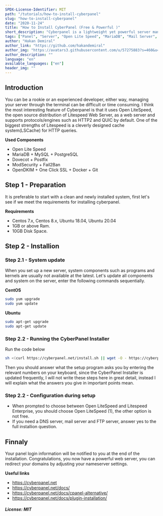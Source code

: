 ```yaml
---
SPDX-License-Identifier: MIT
path: "/tutorials/how-to-install-cyberpanel"
slug: "how-to-install-cyberpanel"
date: "2020-11-24"
title: "How to Install CyberPanel (Free & Powerful )"
short_description: "Cyberpanel is a lightweight yet powerful server management tool that gets its power from the Litespeed Web Server."
tags: ["Panel", "Server", "Open Lite Speed", "MariaDB", "Mail Server", "PHP"]
author: "Hakan Demiral"
author_link: "https://github.com/hakandemiral"
author_img: "https://avatars3.githubusercontent.com/u/57275883?s=460&u=eb5cd9252b563f06c4024dc6846b2db0a9b5b1f9"
author_description: ""
language: "en"
available_languages: ["en"]
header_img: ""
---
```


## Introduction
You can be a rookie or an experienced developer, either way, managing your server through the terminal can be difficult or time consuming.
I think the most interesting feature of Cyberpanel is that it uses Open LiteSpeed, the open source distribution of Litespeed Web Server, 
as a web server and supports protocols/engines such as HTTP2 and QUIC by default. One of the biggest strengths of Litespeed is a cleverly designed cache system(LSCache) for HTTP queries.

**Used Components**
+ Open Lite Speed
+ MariaDB + MySQL + PostgreSQL
+ Dovecot + Postfix
+ ModSecurity + Fail2Ban
+ OpenDKIM + One Click SSL + Docker + Git

## Step 1 - Preparation
It is preferable to start with a clean and newly installed system, first let's see if we meet the requirements for installing cyberpanel.

**Requirements**
+ Centos 7.x, Centos 8.x, Ubuntu 18.04, Ubuntu 20.04
+ 1GB or above Ram.
+ 10GB Disk Space.

## Step 2 - Installion
### Step 2.1 - System update
When you set up a new server, system components such as programs and kernels are usually not available at the latest. Let's update all components and system on the server, enter the following commands sequentially.

**CentOS**
```bash
sudo yum upgrade
sudo yum update
```

**Ubuntu**
```bash
sudo apt-get upgrade
sudo apt-get update
```

### Step 2.2 - Running the CyberPanel Installer
Run the code below
```bash
sh <(curl https://cyberpanel.net/install.sh || wget -O - https://cyberpanel.net/install.sh)
```

Then you should answer what the setup program asks you by entering the relevant numbers on your keyboard, since the CyberPanel Installer is updated frequently, I will not write these steps here in great detail, instead I will explain what the answers you give in important points mean.


### Step 2.2 - Configuration during setup
+ When prompted to choose between Open LiteSpeed and Litespeed Enterprise, you should choose Open LiteSpeed (1), the other option is not free.
+ If you need a DNS server, mail server and FTP server, answer yes to the full installion question.

## Finnaly
Your panel login information will be notified to you at the end of the installation. Congratulations, you now have a powerful web server, you can redirect your domains by adjusting your nameserver settings.

**Useful links**
+ https://cyberpanel.net
+ https://cyberpanel.net/docs/
+ https://cyberpanel.net/docs/cpanel-alternative/
+ https://cyberpanel.net/docs/plugin-installation/

##### License: MIT

<!--

Contributor's Certificate of Origin

By making a contribution to this project, I certify that:

(a) The contribution was created in whole or in part by me and I have
    the right to submit it under the license indicated in the file; or

(b) The contribution is based upon previous work that, to the best of my
    knowledge, is covered under an appropriate license and I have the
    right under that license to submit that work with modifications,
    whether created in whole or in part by me, under the same license
    (unless I am permitted to submit under a different license), as
    indicated in the file; or

(c) The contribution was provided directly to me by some other person
    who certified (a), (b) or (c) and I have not modified it.

(d) I understand and agree that this project and the contribution are
    public and that a record of the contribution (including all personal
    information I submit with it, including my sign-off) is maintained
    indefinitely and may be redistributed consistent with this project
    or the license(s) involved.

Signed-off-by: [Hakan Demiral hakan.98@outlook.com]

-->
